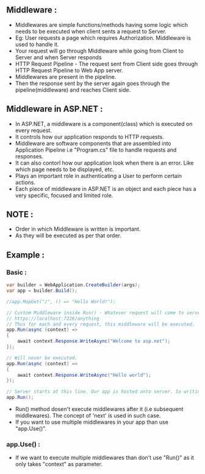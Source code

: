 ## Middleware :

- Middlewares are simple functions/methods having some logic which needs to be executed when client sents a request to Server.
- Eg: User requests a page which requires Authorization. Middleware is used to handle it.
- Your request will go through Middleware while going from Client to Server and when Server responds
- HTTP Request Pipeline - The request sent from Client side goes through HTTP Request Pipeline to Web App server.
- Middlewares are present in the pipeline.
- Then the response sent by the server again goes through the pipeline(middleware) and reaches Client side.

## Middleware in ASP.NET :

- In ASP.NET, a middleware is a component(class) which is executed on every request.
- It controls how our application responds to HTTP requests.
- Middleware are software components that are assembled into Application Pipeline i.e "Program.cs" file to handle requests and responses.
- It can also contorl how our application look when there is an error. Like which page needs to be displayed, etc.
- Plays an important role in authenticating a User to perform certain actions.
- Each piece of middleware in ASP.NET is an object and each piece has a very specific, focused and limited role.

## NOTE :

- Order in which Middleware is written is important.
- As they will be executed as per that order.

## Example :

### Basic :

```csharp
var builder = WebApplication.CreateBuilder(args);
var app = builder.Build();

//app.MapGet("/", () => "Hello World!");

// Custom Middleware inside Run() - Whatever request will come to server, it will send below message in response.
// https://localhost:7226/anything
// Thus for each and every request, this middleware will be executed.
app.Run(async (context) =>
{
    await context.Response.WriteAsync("Welcome to asp.net");
});

// Will never be executed.
app.Run(async (context) =>
{
    await context.Response.WriteAsync("Hello world");
});

// Server starts at this line. Our app is hosted onto server. So writing this is im[portant.
app.Run();

```

- Run() method dosen't execute middlewares after it (i.e subsequent middlewares). The concept of 'next' is used in such case.
- If you want to use multiple middlewares in your app than use "app.Use()".

 ### app.Use() :

 - If we want to execute multiple middlewares than don't use "Run()" as it only takes "context" as parameter.















